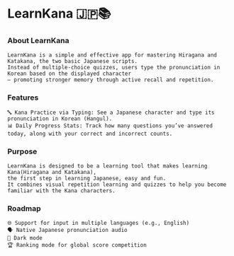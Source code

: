 # LearnKana 🇯🇵📚
### About LearnKana

	LearnKana is a simple and effective app for mastering Hiragana and Katakana, the two basic Japanese scripts.
	Instead of multiple-choice quizzes, users type the pronunciation in Korean based on the displayed character
	— promoting stronger memory through active recall and repetition.

### Features

	🔤 Kana Practice via Typing: See a Japanese character and type its pronunciation in Korean (Hangul).
	📊 Daily Progress Stats: Track how many questions you’ve answered today, along with your correct and incorrect counts.

### Purpose

	LearnKana is designed to be a learning tool that makes learning Kana(Hiragana and Katakana),
 	the first step in learning Japanese, easy and fun.
 	It combines visual repetition learning and quizzes to help you become familiar with the Kana characters.

### Roadmap

	🌐 Support for input in multiple languages (e.g., English)
	🗣️ Native Japanese pronunciation audio
	🌙 Dark mode
	🏆 Ranking mode for global score competition
